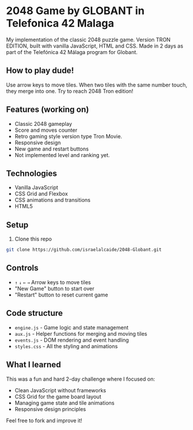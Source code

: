 # 2048 Game by GLOBANT in Telefonica 42 Malaga

My implementation of the classic 2048 puzzle game.
Version TRON EDITION, built with vanilla JavaScript, HTML and CSS. 
Made in 2 days as part of the Telefónica 42 Málaga program for Globant.

## How to play dude!

Use arrow keys to move tiles.
When two tiles with the same number touch,
they merge into one. Try to reach 2048 Tron edition!

## Features (working on)

- Classic 2048 gameplay
- Score and moves counter
- Retro gaming style version type Tron Movie.
- Responsive design
- New game and restart buttons
- Not implemented level and ranking yet.

## Technologies

- Vanilla JavaScript 
- CSS Grid and Flexbox
- CSS animations and transitions
- HTML5

## Setup

1. Clone this repo
```bash
git clone https://github.com/israelalcaide/2048-Globant.git
```


## Controls

- `↑` `↓` `←` `→` Arrow keys to move tiles
- "New Game" button to start over
- "Restart" button to reset current game

## Code structure

- `engine.js` - Game logic and state management
- `aux.js` - Helper functions for merging and moving tiles  
- `events.js` - DOM rendering and event handling
- `styles.css` - All the styling and animations

## What I learned

This was a fun and hard 2-day challenge where I focused on:
- Clean JavaScript without frameworks
- CSS Grid for the game board layout
- Managing game state and tile animations
- Responsive design principles

Feel free to fork and improve it!

